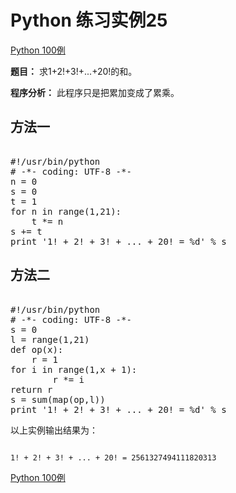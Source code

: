 Python 练习实例25
=============

 [Python 100例](python-100-examples.md)


 **题目：** 求1+2!+3!+...+20!的和。

 **程序分析：** 此程序只是把累加变成了累乘。 

  方法一
---

 <pre>

#!/usr/bin/python
# -*- coding: UTF-8 -*-
n = 0
s = 0
t = 1
for n in range(1,21):
    t *= n
s += t
print '1! + 2! + 3! + ... + 20! = %d' % s
</pre>

  方法二
---

 <pre>

#!/usr/bin/python
# -*- coding: UTF-8 -*-
s = 0
l = range(1,21)
def op(x):
    r = 1
for i in range(1,x + 1):
        r *= i
return r
s = sum(map(op,l))
print '1! + 2! + 3! + ... + 20! = %d' % s
</pre>

 以上实例输出结果为：


```

1! + 2! + 3! + ... + 20! = 2561327494111820313

```

[Python 100例](python-100-examples.md)
